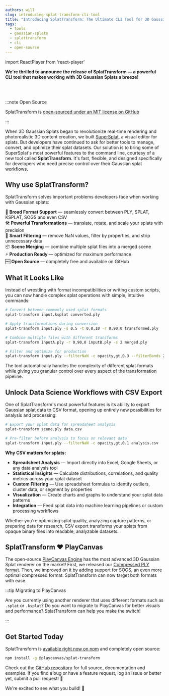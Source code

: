 ```yaml
---
authors: will
slug: introducing-splat-transform-cli-tool
title: "Introducing SplatTransform: The Ultimate CLI Tool for 3D Gaussian Splats"
tags:
  - tools
  - gaussian-splats
  - splattransform
  - cli
  - open-source
---
```


import ReactPlayer from 'react-player'

**We're thrilled to announce the release of SplatTransform — a powerful CLI tool that makes working with 3D Gaussian Splats a breeze!**

<ReactPlayer width="100%" height="auto" playing loop muted controls src="/img/splat-transform.mp4" />

<br></br>

:::note Open Source

SplatTransform is [open-sourced under an MIT license on GitHub](https://github.com/playcanvas/splat-transform)

:::

When 3D Gaussian Splats began to revolutionize real-time rendering and photorealistic 3D content creation, we built [SuperSplat](https://superspl.at/editor?load=https://d28zzqy0iyovbz.cloudfront.net/db6ab60b/scene.compressed.ply), a visual editor for splats. But developers have continued to ask for better tools to manage, convert, and optimize their splat datasets. Our solution is to bring some of SuperSplat's most powerful features to the command line, courtesy of a new tool called **SplatTransform**. It's fast, flexible, and designed specifically for developers who need precise control over their Gaussian splat workflows.

<!-- truncate -->

## Why use SplatTransform?

SplatTransform solves important problems developers face when working with Gaussian splats:

🔄 **Broad Format Support** — seamlessly convert between PLY, SPLAT, KSPLAT, SOGS and even CSV  
🛠️ **Powerful Transformations** — translate, rotate, and scale your splats with precision  
🧹 **Smart Filtering** — remove NaN values, filter by properties, and strip unnecessary data  
📦 **Scene Merging** — combine multiple splat files into a merged scene  
⚡ **Production Ready** — optimized for maximum performance  
🆓 **Open Source** — completely free and available on GitHub

## What it Looks Like

Instead of wrestling with format incompatibilities or writing custom scripts, you can now handle complex splat operations with simple, intuitive commands:

```bash
# Convert between commonly used splat formats
splat-transform input.ksplat converted.ply

# Apply transformations during conversion
splat-transform input.ply -s 0.5 -t 0,0,10 -r 0,90,0 transformed.ply

# Combine multiple files with different transforms
splat-transform inputA.ply -r 0,90,0 inputB.ply -s 2 merged.ply

# Filter and optimize for production
splat-transform input.ply --filterNaN -c opacity,gt,0.3 --filterBands 2 filtered.ply
```

The tool automatically handles the complexity of different splat formats while giving you granular control over every aspect of the transformation pipeline.

## Unlock Data Science Workflows with CSV Export

One of SplatTransform's most powerful features is its ability to export Gaussian splat data to CSV format, opening up entirely new possibilities for analysis and processing:

```bash
# Export your splat data for spreadsheet analysis
splat-transform scene.ply data.csv

# Pre-filter before analysis to focus on relevant data
splat-transform input.ply --filterNaN -c opacity,gt,0.1 analysis.csv
```

**Why CSV matters for splats:**

- **Spreadsheet Analysis** — Import directly into Excel, Google Sheets, or any data analysis tool
- **Statistical Insights** — Calculate distributions, correlations, and quality metrics across your splat dataset
- **Custom Filtering** — Use spreadsheet formulas to identify outliers, cluster data, or segment by properties
- **Visualization** — Create charts and graphs to understand your splat data patterns
- **Integration** — Feed splat data into machine learning pipelines or custom processing workflows

Whether you're optimizing splat quality, analyzing capture patterns, or preparing data for research, CSV export transforms your splats from opaque binary files into readable, analyzable datasets.

## SplatTransform ❤️ PlayCanvas

The open-source [PlayCanvas Engine](https://github.com/playcanvas/engine) has the most advanced 3D Gaussian Splat renderer on the market! First, we released our [Compressed PLY format](https://blog.playcanvas.com/compressing-gaussian-splats#compressed-ply-format). Then, we improved on it by adding support for [SOGS](https://blog.playcanvas.com/playcanvas-adopts-sogs-for-20x-3dgs-compression), an even more optimal compressed format. SplatTransform can now target both formats with ease.

:::tip Migrating to PlayCanvas

Are you currently using another renderer that uses different formats such as `.splat` or `.ksplat`? Do you want to migrate to PlayCanvas for better visuals and performance? SplatTransform can help you make the switch!

:::

## Get Started Today

SplatTransform is [available right now on npm](https://www.npmjs.com/package/@playcanvas/splat-transform) and completely open source:

```bash
npm install -g @playcanvas/splat-transform
```

Check out the [GitHub repository](https://github.com/playcanvas/splat-transform) for full source, documentation and examples. If you find a bug or have a feature request, log an issue or better yet, submit a pull request! 🙌

We're excited to see what you build! 🚀
